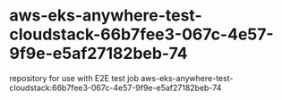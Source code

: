 # aws-eks-anywhere-test-cloudstack-66b7fee3-067c-4e57-9f9e-e5af27182beb-74
repository for use with E2E test job aws-eks-anywhere-test-cloudstack:66b7fee3-067c-4e57-9f9e-e5af27182beb-74
